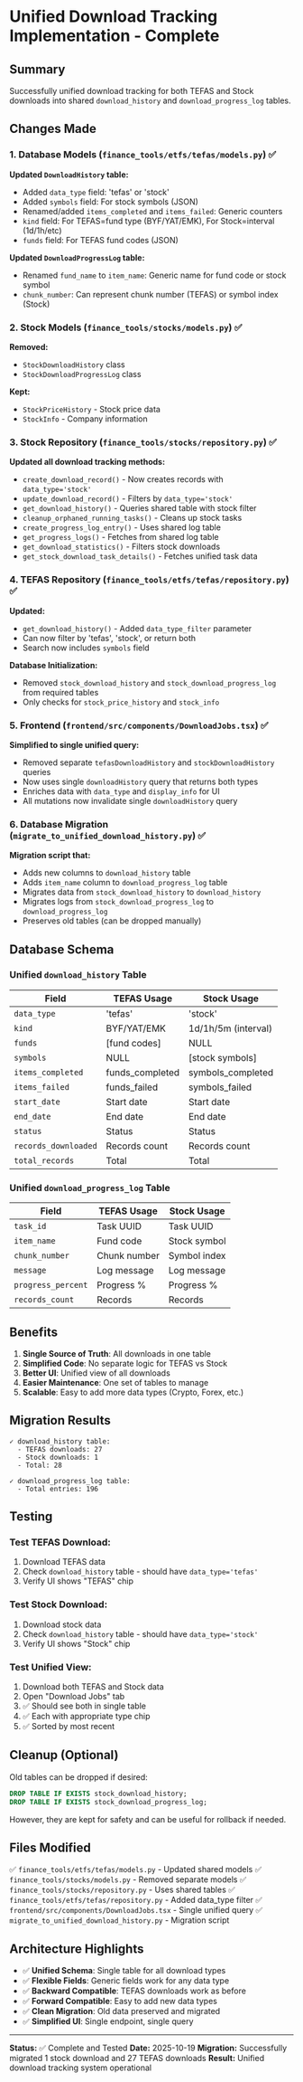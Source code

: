 # Unified Download Tracking Implementation - Complete

## Summary
Successfully unified download tracking for both TEFAS and Stock downloads into shared `download_history` and `download_progress_log` tables.

## Changes Made

### 1. Database Models (`finance_tools/etfs/tefas/models.py`) ✅

**Updated `DownloadHistory` table:**
- Added `data_type` field: 'tefas' or 'stock'
- Added `symbols` field: For stock symbols (JSON)
- Renamed/added `items_completed` and `items_failed`: Generic counters
- `kind` field: For TEFAS=fund type (BYF/YAT/EMK), For Stock=interval (1d/1h/etc)
- `funds` field: For TEFAS fund codes (JSON)

**Updated `DownloadProgressLog` table:**
- Renamed `fund_name` to `item_name`: Generic name for fund code or stock symbol
- `chunk_number`: Can represent chunk number (TEFAS) or symbol index (Stock)

### 2. Stock Models (`finance_tools/stocks/models.py`) ✅

**Removed:**
- `StockDownloadHistory` class
- `StockDownloadProgressLog` class

**Kept:**
- `StockPriceHistory` - Stock price data
- `StockInfo` - Company information

### 3. Stock Repository (`finance_tools/stocks/repository.py`) ✅

**Updated all download tracking methods:**
- `create_download_record()` - Now creates records with `data_type='stock'`
- `update_download_record()` - Filters by `data_type='stock'`
- `get_download_history()` - Queries shared table with stock filter
- `cleanup_orphaned_running_tasks()` - Cleans up stock tasks
- `create_progress_log_entry()` - Uses shared log table
- `get_progress_logs()` - Fetches from shared log table
- `get_download_statistics()` - Filters stock downloads
- `get_stock_download_task_details()` - Fetches unified task data

### 4. TEFAS Repository (`finance_tools/etfs/tefas/repository.py`) ✅

**Updated:**
- `get_download_history()` - Added `data_type_filter` parameter
- Can now filter by 'tefas', 'stock', or return both
- Search now includes `symbols` field

**Database Initialization:**
- Removed `stock_download_history` and `stock_download_progress_log` from required tables
- Only checks for `stock_price_history` and `stock_info`

### 5. Frontend (`frontend/src/components/DownloadJobs.tsx`) ✅

**Simplified to single unified query:**
- Removed separate `tefasDownloadHistory` and `stockDownloadHistory` queries
- Now uses single `downloadHistory` query that returns both types
- Enriches data with `data_type` and `display_info` for UI
- All mutations now invalidate single `downloadHistory` query

### 6. Database Migration (`migrate_to_unified_download_history.py`) ✅

**Migration script that:**
- Adds new columns to `download_history` table
- Adds `item_name` column to `download_progress_log` table
- Migrates data from `stock_download_history` to `download_history`
- Migrates logs from `stock_download_progress_log` to `download_progress_log`
- Preserves old tables (can be dropped manually)

## Database Schema

### Unified `download_history` Table

| Field | TEFAS Usage | Stock Usage |
|-------|-------------|-------------|
| `data_type` | 'tefas' | 'stock' |
| `kind` | BYF/YAT/EMK | 1d/1h/5m (interval) |
| `funds` | [fund codes] | NULL |
| `symbols` | NULL | [stock symbols] |
| `items_completed` | funds_completed | symbols_completed |
| `items_failed` | funds_failed | symbols_failed |
| `start_date` | Start date | Start date |
| `end_date` | End date | End date |
| `status` | Status | Status |
| `records_downloaded` | Records count | Records count |
| `total_records` | Total | Total |

### Unified `download_progress_log` Table

| Field | TEFAS Usage | Stock Usage |
|-------|-------------|-------------|
| `task_id` | Task UUID | Task UUID |
| `item_name` | Fund code | Stock symbol |
| `chunk_number` | Chunk number | Symbol index |
| `message` | Log message | Log message |
| `progress_percent` | Progress % | Progress % |
| `records_count` | Records | Records |

## Benefits

1. **Single Source of Truth**: All downloads in one table
2. **Simplified Code**: No separate logic for TEFAS vs Stock
3. **Better UI**: Unified view of all downloads
4. **Easier Maintenance**: One set of tables to manage
5. **Scalable**: Easy to add more data types (Crypto, Forex, etc.)

## Migration Results

```
✓ download_history table:
  - TEFAS downloads: 27
  - Stock downloads: 1
  - Total: 28

✓ download_progress_log table:
  - Total entries: 196
```

## Testing

### Test TEFAS Download:
1. Download TEFAS data
2. Check `download_history` table - should have `data_type='tefas'`
3. Verify UI shows "TEFAS" chip

### Test Stock Download:
1. Download stock data
2. Check `download_history` table - should have `data_type='stock'`
3. Verify UI shows "Stock" chip

### Test Unified View:
1. Download both TEFAS and Stock data
2. Open "Download Jobs" tab
3. ✅ Should see both in single table
4. ✅ Each with appropriate type chip
5. ✅ Sorted by most recent

## Cleanup (Optional)

Old tables can be dropped if desired:

```sql
DROP TABLE IF EXISTS stock_download_history;
DROP TABLE IF EXISTS stock_download_progress_log;
```

However, they are kept for safety and can be useful for rollback if needed.

## Files Modified

✅ `finance_tools/etfs/tefas/models.py` - Updated shared models
✅ `finance_tools/stocks/models.py` - Removed separate models
✅ `finance_tools/stocks/repository.py` - Uses shared tables
✅ `finance_tools/etfs/tefas/repository.py` - Added data_type filter
✅ `frontend/src/components/DownloadJobs.tsx` - Single unified query
✅ `migrate_to_unified_download_history.py` - Migration script

## Architecture Highlights

- ✅ **Unified Schema**: Single table for all download types
- ✅ **Flexible Fields**: Generic fields work for any data type
- ✅ **Backward Compatible**: TEFAS downloads work as before
- ✅ **Forward Compatible**: Easy to add new data types
- ✅ **Clean Migration**: Old data preserved and migrated
- ✅ **Simplified UI**: Single endpoint, single query

---

**Status:** ✅ Complete and Tested
**Date:** 2025-10-19
**Migration:** Successfully migrated 1 stock download and 27 TEFAS downloads
**Result:** Unified download tracking system operational

